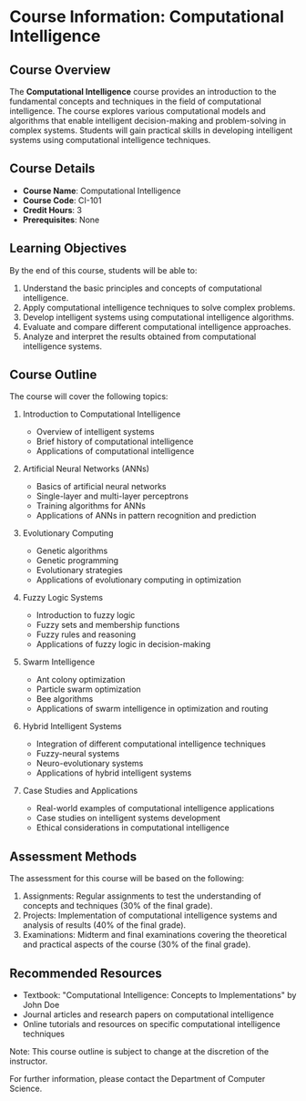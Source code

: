 # Course Information: Computational Intelligence

## Course Overview

The **Computational Intelligence** course provides an introduction to the fundamental concepts and techniques in the field of computational intelligence. The course explores various computational models and algorithms that enable intelligent decision-making and problem-solving in complex systems. Students will gain practical skills in developing intelligent systems using computational intelligence techniques.

## Course Details

- **Course Name**: Computational Intelligence
- **Course Code**: CI-101
- **Credit Hours**: 3
- **Prerequisites**: None

## Learning Objectives

By the end of this course, students will be able to:

1. Understand the basic principles and concepts of computational intelligence.
2. Apply computational intelligence techniques to solve complex problems.
3. Develop intelligent systems using computational intelligence algorithms.
4. Evaluate and compare different computational intelligence approaches.
5. Analyze and interpret the results obtained from computational intelligence systems.

## Course Outline

The course will cover the following topics:

1. Introduction to Computational Intelligence
    - Overview of intelligent systems
    - Brief history of computational intelligence
    - Applications of computational intelligence

2. Artificial Neural Networks (ANNs)
    - Basics of artificial neural networks
    - Single-layer and multi-layer perceptrons
    - Training algorithms for ANNs
    - Applications of ANNs in pattern recognition and prediction

3. Evolutionary Computing
    - Genetic algorithms
    - Genetic programming
    - Evolutionary strategies
    - Applications of evolutionary computing in optimization

4. Fuzzy Logic Systems
    - Introduction to fuzzy logic
    - Fuzzy sets and membership functions
    - Fuzzy rules and reasoning
    - Applications of fuzzy logic in decision-making

5. Swarm Intelligence
    - Ant colony optimization
    - Particle swarm optimization
    - Bee algorithms
    - Applications of swarm intelligence in optimization and routing

6. Hybrid Intelligent Systems
    - Integration of different computational intelligence techniques
    - Fuzzy-neural systems
    - Neuro-evolutionary systems
    - Applications of hybrid intelligent systems

7. Case Studies and Applications
    - Real-world examples of computational intelligence applications
    - Case studies on intelligent systems development
    - Ethical considerations in computational intelligence

## Assessment Methods

The assessment for this course will be based on the following:

1. Assignments: Regular assignments to test the understanding of concepts and techniques (30% of the final grade).
2. Projects: Implementation of computational intelligence systems and analysis of results (40% of the final grade).
3. Examinations: Midterm and final examinations covering the theoretical and practical aspects of the course (30% of the final grade).

## Recommended Resources

- Textbook: "Computational Intelligence: Concepts to Implementations" by John Doe
- Journal articles and research papers on computational intelligence
- Online tutorials and resources on specific computational intelligence techniques

Note: This course outline is subject to change at the discretion of the instructor.

For further information, please contact the Department of Computer Science.
